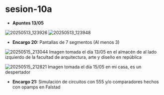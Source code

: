 # sesion-10a

 - **Apuntes 13/05**

![20250513_123926](https://github.com/user-attachments/assets/65c7677d-d962-4c04-9a33-401a69dce09e)
![20250513_123948](https://github.com/user-attachments/assets/5f00cba6-7a9a-4c24-95a2-6dced746566c)

- **Encargo 20:** Pantallas de 7 segmentos (Al menos 3)

![20250515_213044](https://github.com/user-attachments/assets/0bdb1ede-7910-4b2f-af62-6e037a727899)
Imagen tomada el día 13/05 en el almacén de al lado izquierdo de la facultad de arquitectura, arte y diseño en república

![20250515_212821](https://github.com/user-attachments/assets/892a058a-3342-445b-b664-8de848c17ce4)
Imagen tomada el día 15/05 en mi casa, es un despertador

 - **Encargo 21:** Simulación de circuitos con 555 y/o comparadores hechos con opamps en Falstad

   
